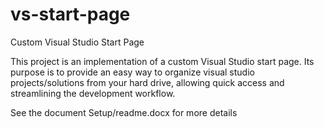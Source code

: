 # vs-start-page
Custom Visual Studio Start Page

This project is an implementation of a custom Visual Studio start page.  Its purpose is to provide an easy way to organize visual studio projects/solutions from your hard drive, allowing quick access and streamlining the development workflow.

See the document Setup/readme.docx for more details
